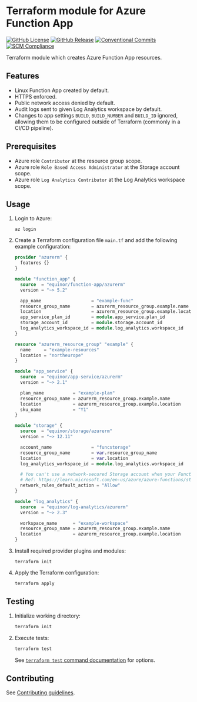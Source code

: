 # Terraform module for Azure Function App

[![GitHub License](https://img.shields.io/github/license/equinor/terraform-azurerm-function-app)](https://github.com/equinor/terraform-azurerm-function-app/blob/main/LICENSE)
[![GitHub Release](https://img.shields.io/github/v/release/equinor/terraform-azurerm-function-app)](https://github.com/equinor/terraform-azurerm-function-app/releases/latest)
[![Conventional Commits](https://img.shields.io/badge/Conventional%20Commits-1.0.0-%23FE5196?logo=conventionalcommits&logoColor=white)](https://conventionalcommits.org)
[![SCM Compliance](https://scm-compliance-api.radix.equinor.com/repos/equinor/terraform-azurerm-function-app/badge)](https://developer.equinor.com/governance/scm-policy/)

Terraform module which creates Azure Function App resources.

## Features

- Linux Function App created by default.
- HTTPS enforced.
- Public network access denied by default.
- Audit logs sent to given Log Analytics workspace by default.
- Changes to app settings `BUILD`, `BUILD_NUMBER` and `BUILD_ID` ignored, allowing them to be configured outside of Terraform (commonly in a CI/CD pipeline).

## Prerequisites

- Azure role `Contributor` at the resource group scope.
- Azure role `Role Based Access Administrator` at the Storage account scope.
- Azure role `Log Analytics Contributor` at the Log Analytics workspace scope.

## Usage

1. Login to Azure:

    ```console
    az login
    ```

1. Create a Terraform configuration file `main.tf` and add the following example configuration:

    ```terraform
    provider "azurerm" {
      features {}
    }

    module "function_app" {
      source  = "equinor/function-app/azurerm"
      version = "~> 5.2"

      app_name                   = "example-func"
      resource_group_name        = azurerm_resource_group.example.name
      location                   = azurerm_resource_group.example.location
      app_service_plan_id        = module.app_service.plan_id
      storage_account_id         = module.storage.account_id
      log_analytics_workspace_id = module.log_analytics.workspace_id
    }

    resource "azurerm_resource_group" "example" {
      name     = "example-resources"
      location = "northeurope"
    }

    module "app_service" {
      source  = "equinor/app-service/azurerm"
      version = "~> 2.1"

      plan_name           = "example-plan"
      resource_group_name = azurerm_resource_group.example.name
      location            = azurerm_resource_group.example.location
      sku_name            = "Y1"
    }

    module "storage" {
      source  = "equinor/storage/azurerm"
      version = "~> 12.11"

      account_name               = "funcstorage"
      resource_group_name        = var.resource_group_name
      location                   = var.location
      log_analytics_workspace_id = module.log_analytics.workspace_id

      # You can't use a network-secured Storage account when your Function App is hosted in an App Service plan with the "Y1" SKU.
      # Ref: https://learn.microsoft.com/en-us/azure/azure-functions/storage-considerations?tabs=azure-cli#storage-account-requirements
      network_rules_default_action = "Allow"
    }

    module "log_analytics" {
      source  = "equinor/log-analytics/azurerm"
      version = "~> 2.3"

      workspace_name      = "example-workspace"
      resource_group_name = azurerm_resource_group.example.name
      location            = azurerm_resource_group.example.location
    }
    ```

1. Install required provider plugins and modules:

    ```console
    terraform init
    ```

1. Apply the Terraform configuration:

    ```console
    terraform apply
    ```

## Testing

1. Initialize working directory:

    ```bash
    terraform init
    ```

1. Execute tests:

    ```bash
    terraform test
    ```

    See [`terraform test` command documentation](https://developer.hashicorp.com/terraform/cli/commands/test) for options.

## Contributing

See [Contributing guidelines](https://github.com/equinor/terraform-baseline/blob/main/CONTRIBUTING.md).
